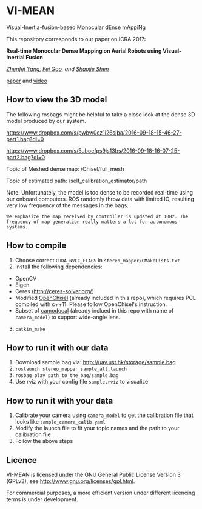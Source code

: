 # VI-MEAN
Visual-Inertia-fusion-based Monocular dEnse mAppiNg

This repository corresponds to our paper on ICRA 2017:

__Real-time Monocular Dense Mapping on Aerial Robots using Visual-Inertial Fusion__

*[Zhenfei Yang](mailto:zyangag@connect.ust.hk), [Fei Gao](mailto:fgaoaa@connect.ust.hk), and [Shaojie Shen](mailto:eeshaojie@ust.hk)*

[paper](https://github.com/dvorak0/VI-MEAN/raw/master/ICRA17_1095_MS.pdf) and [video](https://www.youtube.com/watch?v=M4BMks6bQbc)

## How to view the 3D model
The following rosbags might be helpful to take a close look at the dense 3D model produced by our system.

https://www.dropbox.com/s/pwbw0cz1i26sjba/2016-09-18-15-46-27-part1.bag?dl=0

https://www.dropbox.com/s/5uboefps9js13bs/2016-09-18-16-07-25-part2.bag?dl=0

Topic of Meshed dense map: /Chisel/full_mesh

Topic of estimated path: /self_calibration_estimator/path

Note: Unfortunately, the model is too dense to be recorded real-time using our onboard computers. ROS randomly throw data with limited IO, resulting very low frequency of the messages in the bags.

`We emphasize the map received by controller is updated at 10Hz. The frequency of map generation really matters a lot for autonomous systems.`

## How to compile
1. Choose correct `CUDA_NVCC_FLAGS` in `stereo_mapper/CMakeLists.txt`
2. Install the following dependencies:
* OpenCV
* Eigen
* Ceres (http://ceres-solver.org/)
* Modified [OpenChisel](https://github.com/personalrobotics/OpenChisel) (already included in this repo), which requires PCL compiled with c++11. Please follow OpenChisel's instruction.
* Subset of [camodocal](https://github.com/hengli/camodocal) (already inclued in this repo with name of `camera_model`) to support wide-angle lens.
3. `catkin_make`
## How to run it with our data
1. Download sample.bag via: http://uav.ust.hk/storage/sample.bag
2. `roslaunch stereo_mapper sample_all.launch`
3. `rosbag play path_to_the_bag/sample.bag`
4. Use rviz with your config file `sample.rviz` to visualize
## How to run it with your data
1. Calibrate your camera using `camera_model` to get the calibration file that looks like `sample_camera_calib.yaml`
2. Modify the launch file to fit your topic names and the path to your calibration file
3. Follow the above steps

## Licence
VI-MEAN is licensed under the GNU General Public License Version 3 (GPLv3), see http://www.gnu.org/licenses/gpl.html.

For commercial purposes, a more efficient version under different licencing terms is under development.

